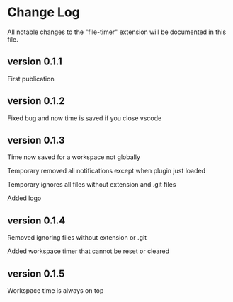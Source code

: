 # Change Log

All notable changes to the "file-timer" extension will be documented in this file.

## version 0.1.1
First publication
## version 0.1.2
Fixed bug and now time is saved if you close vscode
## version 0.1.3
Time now saved for a workspace not globally

Temporary removed all notifications except when plugin just loaded

Temporary ignores all files without extension and .git files

Added logo

## version 0.1.4
Removed ignoring files without extension or .git

Added workspace timer that cannot be reset or cleared

## version 0.1.5
Workspace time is always on top
